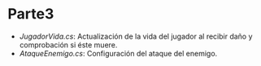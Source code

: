 # Parte3

+ _JugadorVida.cs_: Actualización de la vida del jugador al recibir daño y comprobación si éste muere.
+ _AtaqueEnemigo.cs_: Configuración del ataque del enemigo.
